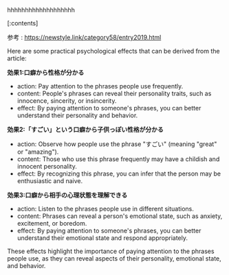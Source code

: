 

hhhhhhhhhhhhhhhhhhh
    
[:contents]

参考 : https://newstyle.link/category58/entry2019.html

Here are some practical psychological effects that can be derived from the article:

**効果1:口癖から性格が分かる**
- action: Pay attention to the phrases people use frequently.
- content: People's phrases can reveal their personality traits, such as innocence, sincerity, or insincerity.
- effect: By paying attention to someone's phrases, you can better understand their personality and behavior.

**効果2:「すごい」という口癖から子供っぽい性格が分かる**
- action: Observe how people use the phrase "すごい" (meaning "great" or "amazing").
- content: Those who use this phrase frequently may have a childish and innocent personality.
- effect: By recognizing this phrase, you can infer that the person may be enthusiastic and naive.

**効果3:口癖から相手の心理状態を理解できる**
- action: Listen to the phrases people use in different situations.
- content: Phrases can reveal a person's emotional state, such as anxiety, excitement, or boredom.
- effect: By paying attention to someone's phrases, you can better understand their emotional state and respond appropriately.

These effects highlight the importance of paying attention to the phrases people use, as they can reveal aspects of their personality, emotional state, and behavior.

    